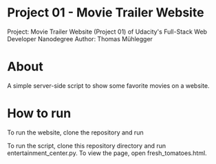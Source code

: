 # Project 01 - Movie Trailer Website

Project: Movie Trailer Website (Project 01) of Udacity's Full-Stack Web Developer Nanodegree
Author: Thomas Mühlegger

# About

A simple server-side script to show some favorite movies on a website.

# How to run

To run the website, clone the repository and run 

To run the script, clone this repository directory and run entertainment_center.py. To view the page, open fresh_tomatoes.html.